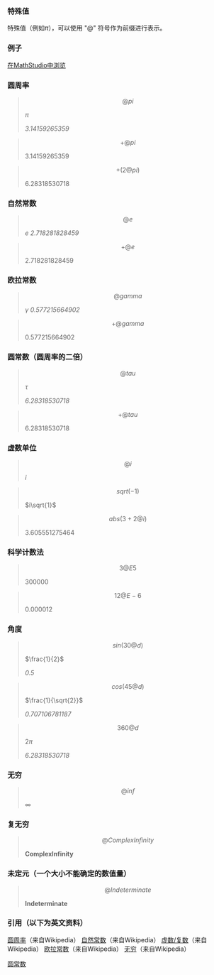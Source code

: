 ### 特殊值
特殊值（例如$\pi$），可以使用 "@" 符号作为前缀进行表示。

### 例子
[在MathStudio中浏览](http://mathstud.io/?input[0]=QHBp&input[1]=K0BwaQ%3D%3D&input[2]=KygyQHBpKQ%3D%3D&input[3]=QGU%3D&input[4]=K0Bl&input[5]=QGdhbW1h&input[6]=K0BnYW1tYQ%3D%3D&input[7]=QHRhdQ%3D%3D&input[8]=K0B0YXU%3D&input[9]=QGk%3D&input[10]=c3FydCgtMSk%3D&input[11]=YWJzKDMrMkBpKQ%3D%3D&input[12]=M0BFNQ%3D%3D&input[13]=MTJARS02&input[14]=c2luKDMwQGQp&input[15]=Y29zKDQ1QGQp&input[16]=MzYwQGQ%3D&input[17]=QGluZg%3D%3D&input[18]=QENvbXBsZXhJbmZpbml0eQ%3D%3D&input[19]=QEluZGV0ZXJtaW5hdGU%3D)

### 圆周率
> ```math
> @pi
> ```
> $\pi$
>
> *3.14159265359*

> ```math
> +@pi
> ```
> $3.14159265359$

> ```math
> +(2@pi)
> ```
> $6.28318530718$

### 自然常数
> ```math
> @e
> ```
> $e$
> *2.718281828459*

> ```math
> +@e
> ```
> $2.718281828459$

### 欧拉常数
> ```math
> @gamma
> ```
> $\gamma$
> *0.577215664902*

> ```math
> +@gamma
> ```
> $0.577215664902$

### 圆常数（圆周率的二倍）
> ```math
> @tau
> ```
>
> $\tau$
>
> *6.28318530718*

> ```math
> +@tau
> ```
>
> $6.28318530718$

### 虚数单位
> ```math
> @i
> ```
>
> $i$

> ```math
> sqrt(-1)
> ```
>
> $i\sqrt{1}$

> ```math
> abs(3 + 2@i)
> ```
>
> $3.605551275464$

### 科学计数法
> ```math
> 3@E5
> ```
>
> $300000$

> ```math
> 12@E-6
> ```
>
> $0.000012$

### 角度
> ```math
> sin(30@d)
> ```
>
> $\frac{1}{2}$
>
> *0.5*

> ```math
> cos(45@d)
> ```
>
> $\frac{1}{\sqrt{2}}$
>
> *0.707106781187*

> ```math
> 360@d
> ```
>
> $2\pi$
>
> *6.28318530718*

### 无穷
> ```math
> @inf
> ```
>
> $\infty$

### 复无穷
> ```math
> @ComplexInfinity
> ```
>
> **ComplexInfinity**

### 未定元（一个大小不能确定的数值量）
> ```math
> @Indeterminate
> ```
>
> **Indeterminate**

### 引用（以下为英文资料）

[圆周率](http://en.wikipedia.org/wiki/Pi)（来自Wikipedia）
[自然常数](http://en.wikipedia.org/wiki/E_(mathematical_constant))（来自Wikipedia）
[虚数/复数](http://en.wikipedia.org/wiki/Imaginary_number)（来自Wikipedia）
[欧拉常数](http://en.wikipedia.org/wiki/Euler_gamma)（来自Wikipedia）
[无穷](http://en.wikipedia.org/wiki/Infinity)（来自Wikipedia）

[圆常数](http://www.tauday.com)
